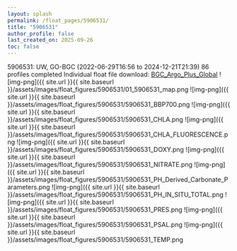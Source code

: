 ```yaml
---
layout: splash
permalink: /float_pages/5906531/
title: "5906531"
author_profile: false
last_created_on: 2025-09-26
toc: false
---
```

 
5906531: UW, GO-BGC (2022-06-29T16:56 to 2024-12-21T21:39)
86 profiles completed
Individual float file download: [BGC_Argo_Plus_Global](https://ftp.soest.hawaii.edu/bgc_argo_plus/Individual_Floats/outliers_removed/5906531_Sprof_processed.nc)
![img-png]({{ site.url }}{{ site.baseurl }}/assets/images/float_figures/5906531/01_5906531_map.png
![img-png]({{ site.url }}{{ site.baseurl }}/assets/images/float_figures/5906531/5906531_BBP700.png
![img-png]({{ site.url }}{{ site.baseurl }}/assets/images/float_figures/5906531/5906531_CHLA.png
![img-png]({{ site.url }}{{ site.baseurl }}/assets/images/float_figures/5906531/5906531_CHLA_FLUORESCENCE.png
![img-png]({{ site.url }}{{ site.baseurl }}/assets/images/float_figures/5906531/5906531_DOXY.png
![img-png]({{ site.url }}{{ site.baseurl }}/assets/images/float_figures/5906531/5906531_NITRATE.png
![img-png]({{ site.url }}{{ site.baseurl }}/assets/images/float_figures/5906531/5906531_PH_Derived_Carbonate_Parameters.png
![img-png]({{ site.url }}{{ site.baseurl }}/assets/images/float_figures/5906531/5906531_PH_IN_SITU_TOTAL.png
![img-png]({{ site.url }}{{ site.baseurl }}/assets/images/float_figures/5906531/5906531_PRES.png
![img-png]({{ site.url }}{{ site.baseurl }}/assets/images/float_figures/5906531/5906531_PSAL.png
![img-png]({{ site.url }}{{ site.baseurl }}/assets/images/float_figures/5906531/5906531_TEMP.png
